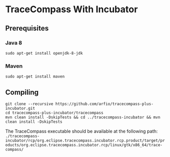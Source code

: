 # TraceCompass With Incubator

## Prerequisites

### Java 8
`sudo apt-get install openjdk-8-jdk`

### Maven
`sudo apt-get install maven`

## Compiling

```
git clone --recursive https://github.com/arfio/tracecompass-plus-incubator.git
cd tracecompass-plus-incubator/tracecompass
mvn clean install -DskipTests && cd ../tracecompass-incubator && mvn clean install -DskipTests
```
The TraceCompass executable should be available at the following path:
`./tracecompass-incubator/rcp/org.eclipse.tracecompass.incubator.rcp.product/target/products/org.eclipse.tracecompass.incubator.rcp/linux/gtk/x86_64/trace-compass/`

